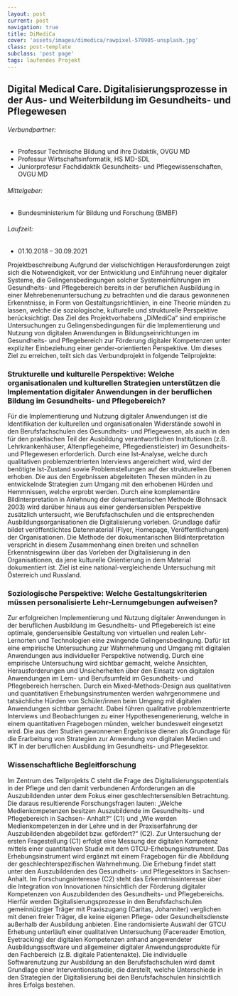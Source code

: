 ```yaml
---
layout: post
current: post
navigation: true
title: DiMediCa
cover: 'assets/images/dimedica/rawpixel-570905-unsplash.jpg'
class: post-template
subclass: 'post page'
tags: laufendes Projekt
---
```


## Digital Medical Care. Digitalisierungsprozesse in der Aus- und Weiterbildung im Gesundheits- und Pflegewesen

###### Verbundpartner:
- Professur Technische Bildung und ihre Didaktik, OVGU MD
- Professur Wirtschaftsinformatik, HS MD-SDL 
- Juniorprofesur Fachdidaktik Gesundheits- und Pflegewissenschaften, OVGU MD

###### Mittelgeber:
- Bundesministerium für Bildung und Forschung (BMBF)

###### Laufzeit:
- 01.10.2018 – 30.09.2021

Projektbeschreibung
Aufgrund der vielschichtigen Herausforderungen zeigt sich die Notwendigkeit, vor der Entwicklung und Einführung neuer digitaler Systeme, die Gelingensbedingungen solcher Systemeinführungen im Gesundheits- und Pflegebereich bereits in der beruflichen Ausbildung in einer Mehrebenenuntersuchung zu betrachten und die daraus gewonnenen Erkenntnisse, in Form von Gestaltungsrichtlinien, in eine Theorie münden zu lassen, welche die soziologische, kulturelle und strukturelle Perspektive berücksichtigt. Das Ziel des Projektvorhabens „DiMediCa“ sind empirische Untersuchungen zu Gelingensbedingungen für die Implementierung und Nutzung von digitalen Anwendungen in Bildungseinrichtungen im Gesundheits- und Pflegebereich zur Förderung digitaler Kompetenzen unter expliziter Einbeziehung einer gender-orientierten Perspektive. 
Um dieses Ziel zu erreichen, teilt sich das Verbundprojekt in folgende Teilprojekte:

### Strukturelle und kulturelle Perspektive: Welche organisationalen und kulturellen Strategien unterstützen die Implementation digitaler Anwendungen in der beruflichen Bildung im Gesundheits- und Pflegebereich?
Für die Implementierung und Nutzung digitaler Anwendungen ist die Identifikation der kulturellen und organisationalen Widerstände sowohl in den Berufsfachschulen des Gesundheits- und Pflegewesen, als auch in den für den praktischen Teil der Ausbildung verantwortlichen Institutionen (z.B. Lehrkrankenhäuser, Altenpflegeheime, Pflegedienstleister) im Gesundheits- und Pflegewesen erforderlich. Durch eine Ist-Analyse, welche durch qualitativen problemzentrierten Interviews angereichert wird, wird der benötigte Ist-Zustand sowie Problemstellungen auf der strukturellen Ebenen erhoben. Die aus den Ergebnissen abgeleiteten Thesen münden in zu entwickelnde Strategien zum Umgang mit den erhobenen Hürden und Hemmnissen, welche erprobt werden.
Durch eine komplementäre Bildinterpretation in Anlehnung der dokumentarischen Methode (Bohnsack 2003) wird darüber hinaus aus einer gendersensiblen Perspektive zusätzlich untersucht, wie Berufsfachschulen und die entsprechenden Ausbildungsorganisationen die Digitalisierung vorleben. Grundlage dafür bildet veröffentlichtes Datenmaterial (Flyer, Homepage, Veröffentlichungen) der Organisationen. Die Methode der dokumentarischen Bildinterpretation verspricht in diesem Zusammenhang einen breiten und schnellen Erkenntnisgewinn über das Vorleben der Digitalisierung in den Organisationen, da jene kulturelle Orientierung in dem Material dokumentiert ist. Ziel ist eine national-vergleichende Untersuchung mit Österreich und Russland. 

### Soziologische Perspektive: Welche Gestaltungskriterien müssen personalisierte Lehr-Lernumgebungen aufweisen?
Zur erfolgreichen Implementierung und Nutzung digitaler Anwendungen in der beruflichen Ausbildung im Gesundheits- und Pflegebereich ist eine optimale, gendersensible Gestaltung von virtuellen und realen Lehr-Lernorten und Technologien eine zwingende Gelingensbedingung. Dafür ist eine empirische Untersuchung zur Wahrnehmung und Umgang mit digitalen Anwendungen aus individueller Perspektive notwendig. Durch eine empirische Untersuchung wird sichtbar gemacht, welche Ansichten, Herausforderungen und Unsicherheiten über den Einsatz von digitalen Anwendungen im Lern- und Berufsumfeld im Gesundheits- und Pflegebereich herrschen. Durch ein Mixed-Methods-Design aus qualitativen und quantitativen Erhebungsinstrumenten werden wahrgenommene und tatsächliche Hürden von Schüler/innen beim Umgang mit digitalen Anwendungen sichtbar gemacht. Dabei führen qualitative problemzentrierte Interviews und Beobachtungen zu einer Hypothesengenerierung, welche in einem quantitativen Fragebogen münden, welcher bundesweit eingesetzt wird. Die aus den Studien gewonnenen Ergebnisse dienen als Grundlage für die Erarbeitung von Strategien zur Anwendung von digitalen Medien und IKT in der beruflichen Ausbildung im Gesundheits- und Pflegesektor.

### Wissenschaftliche Begleitforschung 
Im Zentrum des Teilprojekts C steht die Frage des Digitalisierungspotentials in der Pflege und den damit verbundenen Anforderungen an die Auszubildenden unter dem Fokus einer geschlechtersensiblen Betrachtung. Die daraus resultierende Forschungsfragen lauten: „Welche Medienkompetenzen besitzen Auszubildende im Gesundheits- und Pflegebereich in Sachsen- Anhalt?“ (C1) und „Wie werden Medienkompetenzen in der Lehre und in der Praxiserfahrung der Auszubildenden abgebildet bzw. gefördert?“ (C2).
Zur Untersuchung der ersten Fragestellung (C1) erfolgt eine Messung der digitalen Kompetenz mittels einer quantitativen Studie mit dem GTCU-Erhebungsinstrument. 
Das Erhebungsinstrument wird ergänzt mit einem Fragebogen für die Abbildung der geschlechterspezifischen Wahrnehmung. Die Erhebung findet statt unter den Auszubildenden des Gesundheits- und Pflegesektors in Sachsen-Anhalt.
Im Forschungsinteresse (C2) steht das Erkenntnissinteresse über die Integration von Innovationen hinsichtlich der Förderung digitaler Kompetenzen von Auszubildenden des Gesundheits- und Pflegebereichs. Hierfür werden Digitalisierungsprozesse in den Berufsfachschulen gemeinnütziger Träger mit Praxiszugang (Caritas, Johanniter) verglichen mit denen freier Träger, die keine eigenen Pflege- oder Gesundheitsdienste außerhalb der Ausbildung anbieten. Eine randomisierte Auswahl der GTCU Erhebung unterläuft einer qualitativen Untersuchung (Facereader Emotion, Eyetracking) der digitalen Kompetenzen anhand angewendeter Ausbildungssoftware und allgemeiner digitaler Anwendungsprodukte für den Fachbereich (z.B. digitale Patientenakte). Die individuelle Softwarenutzung zur Ausbildung an den Berufsfachschulen wird damit Grundlage einer Interventionsstudie, die darstellt, welche Unterschiede in den Strategien der Digitalisierung bei den Berufsfachschulen hinsichtlich ihres Erfolgs bestehen.

